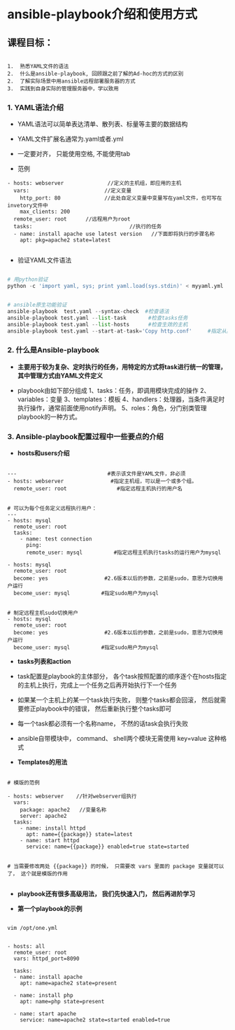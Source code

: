 ansible-playbook介绍和使用方式
========================


## 课程目标：

```

1.  熟悉YAML文件的语法
2.  什么是ansible-playbook, 回顾跟之前了解的Ad-hoc的方式的区别 
2.  了解实际场景中用ansible远程部署服务器的方式
3.  实践到自身实际的管理服务器中，学以致用

```

### 1. YAML语法介绍 

* YAML语法可以简单表达清单、散列表、标量等主要的数据结构
* YAML文件扩展名通常为.yaml或者.yml
* 一定要对齐， 只能使用空格, 不能使用tab

* 范例
```
- hosts: webserver              //定义的主机组，即应用的主机
  vars:                        //定义变量
    http_port: 80              //此处自定义变量中变量写在yaml文件，也可写在invetory文件中
    max_clients: 200
  remote_user: root      //远程用户为root
  tasks:                               //执行的任务
  - name: install apache use latest version   //下面即将执行的步骤名称
    apt: pkg=apache2 state=latest
  
```

* 验证YAML文件语法
```python

# 用python验证
python -c 'import yaml, sys; print yaml.load(sys.stdin)' < myyaml.yml


# ansible原生功能验证
ansible-playbook  test.yaml --syntax-check  #检查语法
ansible-playbook test.yaml --list-task       #检查tasks任务
ansible-playbook test.yaml --list-hosts      #检查生效的主机
ansible-playbook test.yaml --start-at-task='Copy http.conf'     #指定从某个task开始运行

```




### 2. 什么是Ansible-playbook

- **主要用于较为复杂、定时执行的任务，用特定的方式将task进行统一的管理，其中管理方式由YAML文件定义**

* playbook由如下部分组成
    1、tasks：任务，即调用模块完成的操作
    2、variables：变量
    3、templates：模板
    4、handlers：处理器，当条件满足时执行操作，通常前面使用notify声明。
    5、roles：角色，分门别类管理playbook的一种方式。




### 3. Ansible-playbook配置过程中一些要点的介绍 

- **hosts和users介绍**

```

---                             #表示该文件是YAML文件，非必须
- hosts: webserver               #指定主机组，可以是一个或多个组。
  remote_user: root                #指定远程主机执行的用户名


# 可以为每个任务定义远程执行用户：
---
- hosts: mysql
  remote_user: root             
  tasks:
    - name: test connection
      ping:
      remote_user: mysql          #指定远程主机执行tasks的运行用户为mysql

- hosts: mysql
  remote_user: root            
  become: yes                  #2.6版本以后的参数，之前是sudo，意思为切换用户运行
  become_user: mysql          #指定sudo用户为mysql


# 制定远程主机sudo切换用户
- hosts: mysql
  remote_user: root            
  become: yes                  #2.6版本以后的参数，之前是sudo，意思为切换用户运行
  become_user: mysql          #指定sudo用户为mysql

```



- **tasks列表和action**

* task配置是playbook的主体部分， 各个task按照配置的顺序逐个在hosts指定的主机上执行，完成上一个任务之后再开始执行下一个任务

* 如果某一个主机上的某一个task执行失败， 则整个tasks都会回滚， 然后就需要修正playbook中的错误， 然后重新执行整个tasks即可

* 每一个task都必须有一个名称name， 不然的话task会执行失败

* ansible自带模块中， command、 shell两个模块无需使用 key=value 这种格式 



- **Templates的用法**

```

# 模版的范例

- hosts: webserver    //针对webserver组执行
  vars:
    package: apache2   //变量名称
    server: apache2 
  tasks:
    - name: install httpd
      apt: name={{package}} state=latest
    - name: start httpd
      service: name={{package}} enabled=true state=started


# 当需要修改两处 {{package}} 的时候， 只需要改 vars 里面的 package 变量就可以了， 这个就是模版的作用


```

- **playbook还有很多高级用法， 我们先快速入门， 然后再进阶学习**

- **第一个playbook的示例**

```

vim /opt/one.yml


- hosts: all
  remote_user: root
  vars: httpd_port=8090
  
  tasks:
  - name: install apache 
    apt: name=apache2 state=present

  - name: install php
    apt: name=php state=present

  - name: start apache
    service: name=apache2 state=started enabled=true


```

























